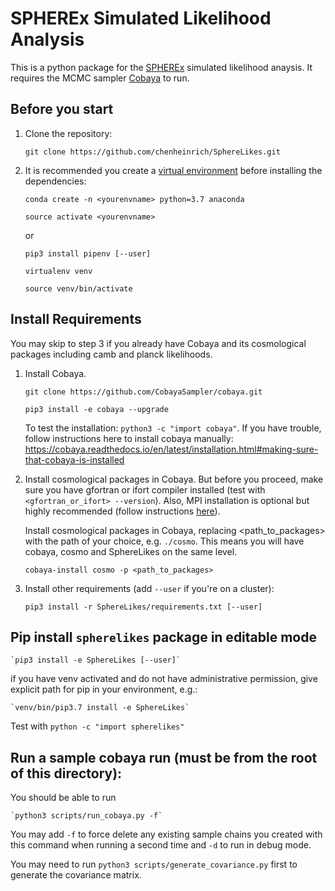 # SPHEREx Simulated Likelihood Analysis

This is a python package for the [SPHEREx](https://spherex.caltech.edu/) simulated likelihood anaysis.
It requires the MCMC sampler [Cobaya](https://cobaya.readthedocs.io/en/latest/index.html) to run.

## Before you start

1. Clone the repository:

   `git clone https://github.com/chenheinrich/SphereLikes.git`

2. It is recommended you create a [virtual environment](https://uoa-eresearch.github.io/eresearch-cookbook/recipe/2014/11/20/conda/) before installing the dependencies:

   `conda create -n <yourenvname> python=3.7 anaconda`

   `source activate <yourenvname>`

   or

   `pip3 install pipenv [--user]`

   `virtualenv venv`

   `source venv/bin/activate`

## Install Requirements

You may skip to step 3 if you already have Cobaya and its cosmological packages including camb and planck likelihoods.

1. Install Cobaya. 

   `git clone https://github.com/CobayaSampler/cobaya.git`
   
   `pip3 install -e cobaya --upgrade`

   To test the installation: `python3 -c "import cobaya"`. If you have trouble, follow instructions here to install cobaya manually: https://cobaya.readthedocs.io/en/latest/installation.html#making-sure-that-cobaya-is-installed

2. Install cosmological packages in Cobaya. But before you proceed, make sure you have gfortran or ifort compiler installed (test with `<gfortran_or_ifort> --version`). Also, MPI installation is optional but highly recommended (follow instructions [here](https://cobaya.readthedocs.io/en/latest/installation.html)).

   Install cosmological packages in Cobaya, replacing <path_to_packages> with the path of your choice, e.g. `./cosmo`. This means you will have cobaya, cosmo and SphereLikes on the same level.

   `cobaya-install cosmo -p <path_to_packages>`

3. Install other requirements (add `--user` if you're on a cluster):

   `pip3 install -r SphereLikes/requirements.txt [--user]`
   
   
## Pip install `spherelikes` package in editable mode

    `pip3 install -e SphereLikes [--user]`

if you have venv activated and do not have administrative permission, give explicit path for pip in your environment, e.g.:

    `venv/bin/pip3.7 install -e SphereLikes`

Test with `python -c "import spherelikes"`

## Run a sample cobaya run (must be from the root of this directory):

You should be able to run

    `python3 scripts/run_cobaya.py -f`

You may add `-f` to force delete any existing sample chains you created with this command when running a second time and `-d` to run in debug mode.

You may need to run `python3 scripts/generate_covariance.py` first to generate the covariance matrix. 
